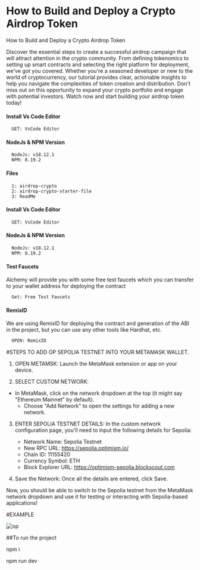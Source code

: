 # How to Build and Deploy a Crypto Airdrop Token

How to Build and Deploy a Crypto Airdrop Token

Discover the essential steps to create a successful airdrop campaign that will attract attention in the crypto community. From defining tokenomics to setting up smart contracts and selecting the right platform for deployment, we've got you covered. Whether you're a seasoned developer or new to the world of cryptocurrency, our tutorial provides clear, actionable insights to help you navigate the complexities of token creation and distribution. Don't miss out on this opportunity to expand your crypto portfolio and engage with potential investors. Watch now and start building your airdrop token today!


#### Install Vs Code Editor

```https://code.visualstudio.com/download
  GET: VsCode Editor
```

#### NodeJs & NPM Version

```https://nodejs.org/en/download
  NodeJs: v18.12.1
  NPM: 8.19.2
```


#### Files

```#
  1: airdrop-crypto
  2: airdrop-crypto-starter-file
  3: ReadMe
```

#### Install Vs Code Editor

```https://code.visualstudio.com/download
  GET: VsCode Editor
```

#### NodeJs & NPM Version

```https://nodejs.org/en/download
  NodeJs: v18.12.1
  NPM: 8.19.2
```

#### Test Faucets

Alchemy will provide you with some free test faucets which you can transfer to your wallet address for deploying the contract

```https://www.alchemy.com/faucets
  Get: Free Test Faucets
```

#### RemixID

We are using RemixID for deploying the contract and generation of the ABI in the project, but you can use any other tools like Hardhat, etc.

```https://remix-project.org
  OPEN: RemixID
```

#STEPS TO ADD OP SEPOLIA TESTNET INTO YOUR METAMASK WALLET.


1. OPEN METAMSK: Launch the MetaMask extension or app on your device.

2. SELECT CUSTOM NETWORK:
- In MetaMask, click on the network dropdown at the top (it might say "Ethereum Mainnet" by default).
   - Choose "Add Network" to open the settings for adding a new network.

3. ENTER SEPOLIA TESTNET DETAILS:
   In the custom network configuration page, you'll need to input the following details for Sepolia:

   - Network Name: Sepolia Testnet
   - New RPC URL: https://sepolia.optimism.io/
   - Chain ID: 11155420
   - Currency Symbol: ETH
   - Block Explorer URL: https://optimism-sepolia.blockscout.com


4. Save the Network: Once all the details are entered, click Save.

Now, you should be able to switch to the Sepolia testnet from the MetaMask network dropdown and use it for testing or interacting with Sepolia-based applications!

#EXAMPLE
 
![op](https://github.com/user-attachments/assets/1b65d286-595b-4fe6-8601-f696a9d50f67)


##To run the project


npm i

npm run dev
